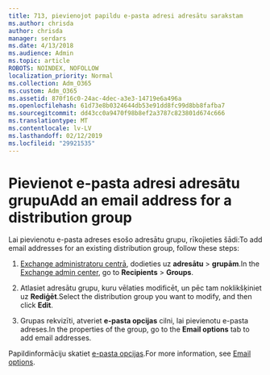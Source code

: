 ```yaml
---
title: 713, pievienojot papildu e-pasta adresi adresātu sarakstam
ms.author: chrisda
author: chrisda
manager: serdars
ms.date: 4/13/2018
ms.audience: Admin
ms.topic: article
ROBOTS: NOINDEX, NOFOLLOW
localization_priority: Normal
ms.collection: Adm_O365
ms.custom: Adm_O365
ms.assetid: 870f16c0-24ac-4dec-a3e3-14719e6a496a
ms.openlocfilehash: 61d73e8b0324644db53e91dd8fc99d8bb8fafba7
ms.sourcegitcommit: dd43cc0a9470f98b8ef2a3787c823801d674c666
ms.translationtype: MT
ms.contentlocale: lv-LV
ms.lasthandoff: 02/12/2019
ms.locfileid: "29921535"
---
```

# <a name="add-an-email-address-for-a-distribution-group"></a><span data-ttu-id="b7b0e-102">Pievienot e-pasta adresi adresātu grupu</span><span class="sxs-lookup"><span data-stu-id="b7b0e-102">Add an email address for a distribution group</span></span>

<span data-ttu-id="b7b0e-103">Lai pievienotu e-pasta adreses esošo adresātu grupu, rīkojieties šādi:</span><span class="sxs-lookup"><span data-stu-id="b7b0e-103">To add email addresses for an existing distribution group, follow these steps:</span></span>
  
1. <span data-ttu-id="b7b0e-104">[Exchange administratoru centrā](https://outlook.office365.com/ecp/), dodieties uz **adresātu** \> **grupām**.</span><span class="sxs-lookup"><span data-stu-id="b7b0e-104">In the [Exchange admin center](https://outlook.office365.com/ecp/), go to **Recipients** \> **Groups**.</span></span>
    
2. <span data-ttu-id="b7b0e-105">Atlasiet adresātu grupu, kuru vēlaties modificēt, un pēc tam noklikšķiniet uz **Rediģēt**.</span><span class="sxs-lookup"><span data-stu-id="b7b0e-105">Select the distribution group you want to modify, and then click **Edit**.</span></span>
    
3. <span data-ttu-id="b7b0e-106">Grupas rekvizīti, atveriet **e-pasta opcijas** cilni, lai pievienotu e-pasta adreses.</span><span class="sxs-lookup"><span data-stu-id="b7b0e-106">In the properties of the group, go to the **Email options** tab to add email addresses.</span></span> 
    
<span data-ttu-id="b7b0e-107">Papildinformāciju skatiet [e-pasta opcijas](https://technet.microsoft.com/library/bb124513.aspx#emailoptions).</span><span class="sxs-lookup"><span data-stu-id="b7b0e-107">For more information, see [Email options](https://technet.microsoft.com/library/bb124513.aspx#emailoptions).</span></span>
  

